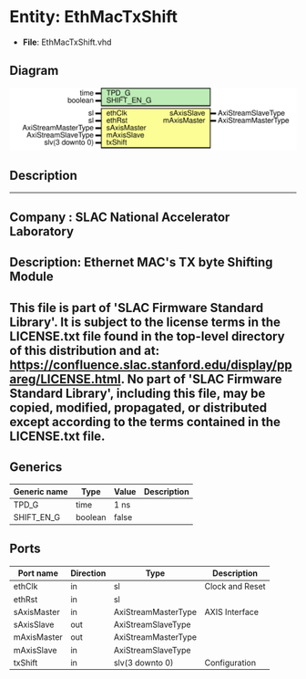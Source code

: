 # Entity: EthMacTxShift

- **File**: EthMacTxShift.vhd
## Diagram

![Diagram](EthMacTxShift.svg "Diagram")
## Description

-----------------------------------------------------------------------------
 Company    : SLAC National Accelerator Laboratory
-----------------------------------------------------------------------------
 Description: Ethernet MAC's TX byte Shifting Module
-----------------------------------------------------------------------------
 This file is part of 'SLAC Firmware Standard Library'.
 It is subject to the license terms in the LICENSE.txt file found in the
 top-level directory of this distribution and at:
    https://confluence.slac.stanford.edu/display/ppareg/LICENSE.html.
 No part of 'SLAC Firmware Standard Library', including this file,
 may be copied, modified, propagated, or distributed except according to
 the terms contained in the LICENSE.txt file.
-----------------------------------------------------------------------------
## Generics

| Generic name | Type    | Value | Description |
| ------------ | ------- | ----- | ----------- |
| TPD_G        | time    | 1 ns  |             |
| SHIFT_EN_G   | boolean | false |             |
## Ports

| Port name   | Direction | Type                | Description     |
| ----------- | --------- | ------------------- | --------------- |
| ethClk      | in        | sl                  | Clock and Reset |
| ethRst      | in        | sl                  |                 |
| sAxisMaster | in        | AxiStreamMasterType | AXIS Interface  |
| sAxisSlave  | out       | AxiStreamSlaveType  |                 |
| mAxisMaster | out       | AxiStreamMasterType |                 |
| mAxisSlave  | in        | AxiStreamSlaveType  |                 |
| txShift     | in        | slv(3 downto 0)     | Configuration   |

